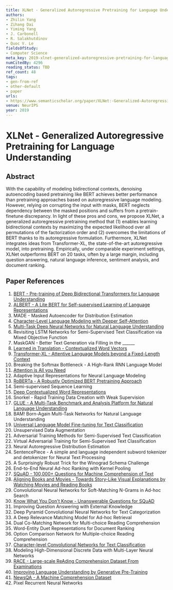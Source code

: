 ```yaml
---
title: XLNet - Generalized Autoregressive Pretraining for Language Understanding
authors:
- Zhilin Yang
- Zihang Dai
- Yiming Yang
- J. Carbonell
- R. Salakhutdinov
- Quoc V. Le
fieldsOfStudy:
- Computer Science
meta_key: 2019-xlnet-generalized-autoregressive-pretraining-for-language-understanding
numCitedBy: 4296
reading_status: TBD
ref_count: 48
tags:
- gen-from-ref
- other-default
- paper
urls:
- https://www.semanticscholar.org/paper/XLNet:-Generalized-Autoregressive-Pretraining-for-Yang-Dai/e0c6abdbdecf04ffac65c440da77fb9d66bb474c?sort=total-citations
venue: NeurIPS
year: 2019
---
```


# XLNet - Generalized Autoregressive Pretraining for Language Understanding

## Abstract

With the capability of modeling bidirectional contexts, denoising autoencoding based pretraining like BERT achieves better performance than pretraining approaches based on autoregressive language modeling. However, relying on corrupting the input with masks, BERT neglects dependency between the masked positions and suffers from a pretrain-finetune discrepancy. In light of these pros and cons, we propose XLNet, a generalized autoregressive pretraining method that (1) enables learning bidirectional contexts by maximizing the expected likelihood over all permutations of the factorization order and (2) overcomes the limitations of BERT thanks to its autoregressive formulation. Furthermore, XLNet integrates ideas from Transformer-XL, the state-of-the-art autoregressive model, into pretraining. Empirically, under comparable experiment settings, XLNet outperforms BERT on 20 tasks, often by a large margin, including question answering, natural language inference, sentiment analysis, and document ranking.

## Paper References

1. [BERT - Pre-training of Deep Bidirectional Transformers for Language Understanding](2019-bert.md)
2. [ALBERT - A Lite BERT for Self-supervised Learning of Language Representations](2020-albert-a-lite-bert-for-self-supervised-learning-of-language-representations)
3. MADE - Masked Autoencoder for Distribution Estimation
4. [Character-Level Language Modeling with Deeper Self-Attention](2019-character-level-language-modeling-with-deeper-self-attention)
5. [Multi-Task Deep Neural Networks for Natural Language Understanding](2019-multi-task-deep-neural-networks-for-natural-language-understanding)
6. Revisiting LSTM Networks for Semi-Supervised Text Classification via Mixed Objective Function
7. MaskGAN - Better Text Generation via Filling in the ______
8. [Learned in Translation - Contextualized Word Vectors](2017-learned-in-translation-contextualized-word-vectors)
9. [Transformer-XL - Attentive Language Models beyond a Fixed-Length Context](2019-transformer-xl-attentive-language-models-beyond-a-fixed-length-context)
10. Breaking the Softmax Bottleneck - A High-Rank RNN Language Model
11. [Attention is All you Need](2017-transformer.md)
12. Adaptive Input Representations for Neural Language Modeling
13. [RoBERTa - A Robustly Optimized BERT Pretraining Approach](2019-roberta-a-robustly-optimized-bert-pretraining-approach)
14. Semi-supervised Sequence Learning
15. [Deep Contextualized Word Representations](2018-deep-contextualized-word-representations)
16. Snorkel - Rapid Training Data Creation with Weak Supervision
17. [GLUE - A Multi-Task Benchmark and Analysis Platform for Natural Language Understanding](2018-glue-a-multi-task-benchmark-and-analysis-platform-for-natural-language-understanding)
18. BAM! Born-Again Multi-Task Networks for Natural Language Understanding
19. [Universal Language Model Fine-tuning for Text Classification](2018-universal-language-model-fine-tuning-for-text-classification)
20. Unsupervised Data Augmentation
21. Adversarial Training Methods for Semi-Supervised Text Classification
22. Virtual Adversarial Training for Semi-Supervised Text Classification
23. Neural Autoregressive Distribution Estimation
24. SentencePiece - A simple and language independent subword tokenizer and detokenizer for Neural Text Processing
25. A Surprisingly Robust Trick for the Winograd Schema Challenge
26. End-to-End Neural Ad-hoc Ranking with Kernel Pooling
27. [SQuAD - 100,000+ Questions for Machine Comprehension of Text](2016-squad-100-000-questions-for-machine-comprehension-of-text)
28. [Aligning Books and Movies - Towards Story-Like Visual Explanations by Watching Movies and Reading Books](2015-aligning-books-and-movies-towards-story-like-visual-explanations-by-watching-movies-and-reading-books)
29. Convolutional Neural Networks for Soft-Matching N-Grams in Ad-hoc Search
30. [Know What You Don't Know - Unanswerable Questions for SQuAD](2018-know-what-you-don-t-know-unanswerable-questions-for-squad)
31. Improving Question Answering with External Knowledge
32. Deep Pyramid Convolutional Neural Networks for Text Categorization
33. A Deep Relevance Matching Model for Ad-hoc Retrieval
34. Dual Co-Matching Network for Multi-choice Reading Comprehension
35. Word-Entity Duet Representations for Document Ranking
36. Option Comparison Network for Multiple-choice Reading Comprehension
37. [Character-level Convolutional Networks for Text Classification](2015-character-level-convolutional-networks-for-text-classification)
38. Modeling High-Dimensional Discrete Data with Multi-Layer Neural Networks
39. [RACE - Large-scale ReAding Comprehension Dataset From Examinations](2017-race-large-scale-reading-comprehension-dataset-from-examinations)
40. [Improving Language Understanding by Generative Pre-Training](2018-improving-language-understanding-by-generative-pre-training)
41. [NewsQA - A Machine Comprehension Dataset](2017-newsqa-a-machine-comprehension-dataset)
42. Pixel Recurrent Neural Networks

